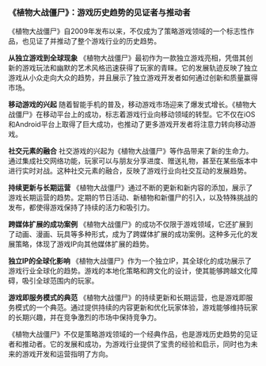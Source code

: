 ### 《植物大战僵尸》：游戏历史趋势的见证者与推动者

《植物大战僵尸》自2009年发布以来，不仅成为了策略游戏领域的一个标志性作品，也见证了并推动了整个游戏行业的历史趋势。

**从独立游戏到全球现象**
《植物大战僵尸》最初作为一款独立游戏亮相，凭借其创新的游戏玩法和幽默的艺术风格迅速获得了玩家的青睐。它的发展轨迹反映了独立游戏从小众走向大众的趋势，并且展示了独立游戏开发者如何通过创新和质量赢得市场。

**移动游戏的兴起**
随着智能手机的普及，移动游戏市场迎来了爆发式增长。《植物大战僵尸》在移动平台上的成功，标志着游戏行业向移动领域的转型。它不仅在iOS和Android平台上取得了巨大成功，也推动了更多游戏开发者将注意力转向移动游戏。

**社交元素的融合**
社交游戏的兴起为《植物大战僵尸》等作品带来了新的生命力。通过集成社交网络功能，玩家可以与朋友分享进度、赠送礼物，甚至在某些版本中进行实时对战。这种社交元素的融合，反映了游戏行业向社交互动的发展趋势。

**持续更新与长期运营**
《植物大战僵尸》通过不断的更新和新内容的添加，展示了游戏长期运营的趋势。定期的节日活动、新植物和新僵尸的引入，以及特殊挑战的发布，都使得游戏保持了持续的活力和吸引力。

**跨媒体扩展的成功案例**
《植物大战僵尸》的成功不仅限于游戏领域，它还扩展到了动画、漫画、玩具等多种形式，成为了跨媒体扩展的成功案例。这种多元化的发展策略，体现了游戏IP向其他媒体扩展的趋势。

**独立IP的全球化影响**
《植物大战僵尸》作为一个独立IP，其全球化的成功展示了游戏行业全球化的趋势。游戏的本地化策略和跨文化的设计，使其能够跨越文化障碍，吸引全球范围内的玩家。

**游戏即服务模式的典范**
《植物大战僵尸》的持续更新和长期运营，也是游戏即服务模式的一个典范。通过提供持续的内容更新和优化玩家体验，游戏能够维持玩家的长期兴趣，并在竞争激烈的市场中保持竞争力。

《植物大战僵尸》不仅是策略游戏领域的一个经典作品，也是游戏历史趋势的见证者和推动者。它的发展和成功，为游戏行业提供了宝贵的经验和启示，同时也为未来的游戏开发和运营指明了方向。